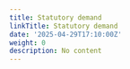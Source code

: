 ```yaml
---
title: Statutory demand
linkTitle: Statutory demand
date: '2025-04-29T17:10:00Z'
weight: 0
description: No content
---
```



